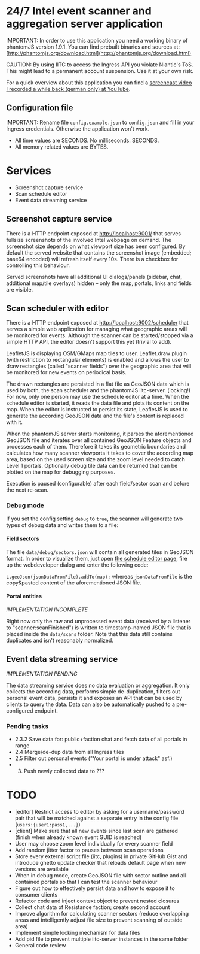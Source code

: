 # 24/7 Intel event scanner and aggregation server application

IMPORTANT: In order to use this application you need a working binary of phantomJS version 1.9.1. You can find prebuilt binaries and sources at: [http://phantomjs.org/download.html](http://phantomjs.org/download.html)

CAUTION: By using IITC to access the Ingress API you violate Niantic's ToS. This might lead to a permanent account suspension. Use it at your own risk.

For a quick overview about this application you can find a [screencast video I recorded a while back (german only) at YouTube](http://www.youtube.com/watch?v=102rjqaxyqQ).


## Configuration file

IMPORTANT: Rename file `config.example.json` to `config.json` and fill in your Ingress credentials. Otherwise the application won't work.

+ All time values are SECONDS. No milliseconds. SECONDS.
+ All memory related values are BYTES.

# Services

+ Screenshot capture service
+ Scan schedule editor
+ Event data streaming service

## Screenshot capture service

There is a HTTP endpoint exposed at [http://localhost:9001/](http://localhost:9001/) that serves fullsize screenshots of the involved Intel webpage on demand. The screenshot size depends on what viewport size has been configured. By default the served website that contains the screenshot image (embedded; base64 encoded) will refresh itself every 10s. There is a checkbox for controlling this behaviour.

Served screenshots have all additional UI dialogs/panels (sidebar, chat, additional map/tile overlays) hidden – only the map, portals, links and fields are visible.

## Scan scheduler with editor

There is a HTTP endpoint exposed at [http://localhost:9002/scheduler](http://localhost:9002/scheduler) that serves a simple web application for managing what geographic areas will be monitored for events. Although the scanner can be started/stopped via a simple HTTP API, the editor doesn't support this yet (trivial to add).

LeafletJS is displaying OSM/GMaps map tiles to user. Leaflet.draw plugin (with restriction to rectangular elements) is enabled and allows the user to draw rectangles (called "scanner fields") over the geographic area that will be monitored for new events on periodical basis.

The drawn rectangles are persisted in a flat file as GeoJSON data which is used by both, the scan scheduler and the phantomJS iitc-server. (locking!) For now, only one person may use the schedule editor at a time. When the schedule editor is started, it reads the data file and plots its content on the map. When the editor is instructed to persist its state, LeafletJS is used to generate the according GeoJSON data and the file's content is replaced with it.

When the phantomJS server starts monitoring, it parses the aforementioned GeoJSON file and iterates over all contained GeoJSON Feature objects and processes each of them. Therefore it takes its geometric boundaries and calculates how many scanner viewports it takes to cover the according map area, based on the used screen size and the zoom level needed to catch Level 1 portals. Optionally debug tile data can be returned that can be plotted on the map for debugging purposes.

Execution is paused (configurable) after each field/sector scan and before the next re-scan.

### Debug mode

If you set the config setting `debug` to `true`, the scanner will generate two types of debug data and writes them to a file:

#### Field sectors

The file `data/debug/sectors.json` will contain all generated tiles in GeoJSON format. In order to visualize them, just open [the schedule editor page](http://localhost:9002/scheduler), fire up the webdeveloper dialog and enter the following code:

`L.geoJson(jsonDataFromFile).addTo(map);` whereas `jsonDataFromFile` is the copy&pasted content of the aforementioned JSON file.

#### Portal entities

*IMPLEMENTATION INCOMPLETE*

Right now only the raw and unprocessed event data (received by a listener to "scanner:scanFinished") is written to timestamp-named JSON file that is placed inside the `data/scans` folder. Note that this data still contains duplicates and isn't reasonably normalized.

## Event data streaming service

*IMPLEMENTATION PENDING*

The data streaming service does no data evaluation or aggregation. It only collects the according data, performs simple de-duplication, filters out personal event data, persists it and exposes an API that can be used by clients to query the data. Data can also be automatically pushed to a pre-configured endpoint.

### Pending tasks

+ 2.3.2	Save data for: public+faction chat and fetch data of all portals in range
+ 2.4   Merge/de-dup data from all Ingress tiles
+ 2.5   Filter out personal events ("Your portal is under attack" asf.)
+ 3.	Push newly collected data to ???

# TODO

+ [editor] Restrict access to editor by asking for a username/password pair that will be matched against a separate entry in the config file (`users:{user1:pass1,...}`)
+ [client] Make sure that all new events since last scan are gathered (finish when already known event GUID is reached) 
+ User may choose zoom level individually for every scanner field
+ Add random jitter factor to pauses between scan operations
+ Store every external script file (iitc, plugins) in private GitHub Gist and introduce ghetto update checker that reloads default page when new versions are available
+ When in debug mode, create GeoJSON file with sector outline and all contained portals so that I can test the scanner behaviour
+ Figure out how to effectively persist data and how to expose it to consumer clients
+ Refactor code and inject context object to prevent nested closures
+ Collect chat data of Resistance faction; create second account
+ Improve algorithm for calculating scanner sectors (reduce overlapping areas and intelligently adjust file size to prevent scanning of outside area)
+ Implement simple locking mechanism for data files
+ Add pid file to prevent multiple iitc-server instances in the same folder
+ General code review





